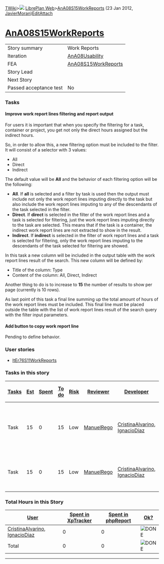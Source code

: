 [TWiki](Main_WebHome)&gt;![](/twiki/pub/TWiki/TWikiDocGraphics/web-bg-small.gif) [LibrePlan Web](LibrePlan_WebHome)&gt;[AnA08S15WorkReports](LibrePlan_AnA08S15WorkReports "Topic revision: 4 (23 Jan 2012 - 18:12:43)") (23 Jan 2012, [JavierMoran](Main_JavierMoran))[Edit](LibrePlan_AnA08S15WorkReports?t=1520344050 "Edit this topic text")[Attach](/twiki/bin/attach/LibrePlan/AnA08S15WorkReports "Attach an image or document to this topic")  

 [AnA08S15WorkReports](LibrePlan_AnA08S15WorkReports)
=====================================================

|                        |                                                      |
|------------------------|------------------------------------------------------|
| Story summary          | Work Reports                                         |
| Iteration              | [AnA08Usability](LibrePlan_AnA08Usability)           |
| FEA                    | [AnA08S15WorkReports](LibrePlan_AnA08S15WorkReports) |
| Story Lead             |                                                      |
| Next Story             |                                                      |
| Passed acceptance test | No                                                   |

###  Tasks

####  Improve work report lines filtering and report output

For users it is important that when you specify the filtering for a task, container or project, you get not only the direct hours assigned but the indirect hours.

So, in order to allow this, a new filtering option must be included to the filter. It will consist of a selector with 3 values:

-   All
-   Direct
-   Indirect

The default value will be **All** and the behavior of each filtering option will be the following:

-   **All**. If **all** is selected and a filter by task is used then the output must include not only the work report lines imputing directly to the task but also include the work report lines imputing to any of the descendants of the task selected in the filter.
-   **Direct**. If **direct** is selected in the filter of the work report lines and a task is selected for filtering, just the work report lines imputing directly to the task are selected. This means that if the task is a container, the indirect work report lines are not extracted to show in the result.
-   **Indirect**. If **indirect** is selected in the filter of work report lines and a task is selected for filtering, only the work report lines imputing to the descendants of the task selected for filtering are showed.

In this task a new column will be included in the output table with the work report lines result of the search. This new column will be defined by:

-   Title of the column: Type
-   Content of the column: All, Direct, Indirect

Another thing to do is to increase to **15** the number of results to show per page (currently is 10 rows).

As last point of this task a final line summing up the total amount of hours of the work report lines must be included. This final line must be placed outside the table with the list of work report lines result of the search query with the filter input parameters.

####  Add button to copy work report line

Pending to define behavior.

###  User stories

-   [ItEr76S11WorkReports](LibrePlan_ItEr76S11WorkReports)

###  Tasks in this story

| [Tasks](LibrePlan_AnA08S15WorkReports?sortcol=0;table=2;up=0#sorted_table "Sort by this column") | [Est](LibrePlan_AnA08S15WorkReports?sortcol=1;table=2;up=0#sorted_table "Sort by this column") | [Spent](LibrePlan_AnA08S15WorkReports?sortcol=2;table=2;up=0#sorted_table "Sort by this column") | [To do](LibrePlan_AnA08S15WorkReports?sortcol=3;table=2;up=0#sorted_table "Sort by this column") | [Risk](LibrePlan_AnA08S15WorkReports?sortcol=4;table=2;up=0#sorted_table "Sort by this column") | [Reviewer](LibrePlan_AnA08S15WorkReports?sortcol=5;table=2;up=0#sorted_table "Sort by this column") | [Developer](LibrePlan_AnA08S15WorkReports?sortcol=6;table=2;up=0#sorted_table "Sort by this column") | [Task Name](LibrePlan_AnA08S15WorkReports?sortcol=7;table=2;up=0#sorted_table "Sort by this column") | [Start Date](LibrePlan_AnA08S15WorkReports?sortcol=8;table=2;up=0#sorted_table "Sort by this column") | [Est End Date](LibrePlan_AnA08S15WorkReports?sortcol=9;table=2;up=0#sorted_table "Sort by this column") | [End Date](LibrePlan_AnA08S15WorkReports?sortcol=10;table=2;up=0#sorted_table "Sort by this column") |
|--------------------------------------------------------------------------------------------------|------------------------------------------------------------------------------------------------|--------------------------------------------------------------------------------------------------|--------------------------------------------------------------------------------------------------|-------------------------------------------------------------------------------------------------|-----------------------------------------------------------------------------------------------------|------------------------------------------------------------------------------------------------------|------------------------------------------------------------------------------------------------------|-------------------------------------------------------------------------------------------------------|---------------------------------------------------------------------------------------------------------|------------------------------------------------------------------------------------------------------|
| Task                                                                                             | 15                                                                                             | 0                                                                                                | 15                                                                                               | Low                                                                                             | [ManuelRego](Main_ManuelRego)                                                                       | [CristinaAlvarino](Main_CristinaAlvarino), [IgnacioDiaz](Main_IgnacioDiaz)                           | [Improve work report lines filtering and report output](LibrePlan_AnA08S15WorkReports#TasK1)         |                                                                                                       |                                                                                                         |                                                                                                      |
| Task                                                                                             | 15                                                                                             | 0                                                                                                | 15                                                                                               | Low                                                                                             | [ManuelRego](Main_ManuelRego)                                                                       | [CristinaAlvarino](Main_CristinaAlvarino), [IgnacioDiaz](Main_IgnacioDiaz)                           | [Add button to copy work report line](LibrePlan_AnA08S15WorkReports#TasK2)                           |                                                                                                       |                                                                                                         |                                                                                                      |

###  Total Hours in this Story

| [User](LibrePlan_AnA08S15WorkReports?sortcol=0;table=3;up=0#sorted_table "Sort by this column") | [Spent in XpTracker](LibrePlan_AnA08S15WorkReports?sortcol=1;table=3;up=0#sorted_table "Sort by this column") | [Spent in phpReport](LibrePlan_AnA08S15WorkReports?sortcol=2;table=3;up=0#sorted_table "Sort by this column") | [Ok?](LibrePlan_AnA08S15WorkReports?sortcol=3;table=3;up=0#sorted_table "Sort by this column") |
|-------------------------------------------------------------------------------------------------|---------------------------------------------------------------------------------------------------------------|---------------------------------------------------------------------------------------------------------------|------------------------------------------------------------------------------------------------|
| [CristinaAlvarino](Main_CristinaAlvarino), [IgnacioDiaz](Main_IgnacioDiaz)                      | 0                                                                                                             | 0                                                                                                             | ![DONE](/twiki/pub/TWiki/TWikiDocGraphics/choice-yes.gif "DONE")                               |
| Total                                                                                           | 0                                                                                                             | 0                                                                                                             | ![DONE](/twiki/pub/TWiki/TWikiDocGraphics/choice-yes.gif "DONE")                               |

------------------------------------------------------------------------

